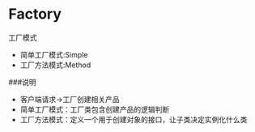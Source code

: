 # Factory
工厂模式
* 简单工厂模式:Simple
* 工厂方法模式:Method

###说明
* 客户端请求->工厂创建相关产品
* 简单工厂模式：工厂类包含创建产品的逻辑判断
* 工厂方法模式：定义一个用于创建对象的接口，让子类决定实例化什么类
